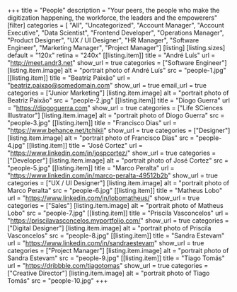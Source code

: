 +++
title = "People"
description = "Your peers, the people who make the digitization happening, the workforce, the leaders and the empowerers"
[filter]
    categories = [
        "All",
        "Uncategorized",
        "Account Manager",
        "Account Executive",
        "Data Scientist",
        "Frontend Developer",
        "Operations Manager",
        "Product Designer",
        "UX / UI Designer",
        "HR Manager",
        "Software Engineer",
        "Marketing Manager",
        "Project Manager"]
[listing]
    [listing.sizes]
        default = "120x"
        retina = "240x"
    [[listing.item]]
        title = "André Luís"
        url = "http://meet.andr3.net"
        show_url = true
        categories = ["Software Engineer"]
        [listing.item.image]
            alt = "portrait photo of André Luís"
            src = "people-1.jpg"
    [[listing.item]]
        title = "Beatriz Paixão"
        url = "beatriz.paixao@somedomain.com"
        show_url = true
        email_url = true
        categories = ["Junior Marketing"]
        [listing.item.image]
            alt = "portrait photo of Beatriz Paixão"
            src = "people-2.jpg"
    [[listing.item]]
        title = "Diogo Guerra"
        url = "https://diogoguerra.com"
        show_url = true
        categories = ["Life SCiences Illustrator"]
        [listing.item.image]
            alt = "portrait photo of Diogo Guerra"
            src = "people-3.jpg"
    [[listing.item]]
        title = "Francisco Dias"
        url = "https://www.behance.net/tchikii"
        show_url = true
        categories = ["Designer"]
        [listing.item.image]
            alt = "portrait photo of Francisco Dias"
            src = "people-4.jpg"
    [[listing.item]]
        title = "José Cortez"
        url = "https://www.linkedin.com/in/jospcortez/"
        show_url = true
        categories = ["Developer"]
        [listing.item.image]
            alt = "portrait photo of José Cortez"
            src = "people-5.jpg"
    [[listing.item]]
        title = "Marco Peralta"
        url = "https://www.linkedin.com/in/marco-peralta-49512b2b"
        show_url = true
        categories = ["UX / UI Designer"]
        [listing.item.image]
            alt = "portrait photo of Marco Peralta"
            src = "people-6.jpg"
    [[listing.item]]
        title = "Matheus Lobo"
        url = "https://www.linkedin.com/in/lobomatheus/"
        show_url = true
        categories = ["Sales"]
        [listing.item.image]
            alt = "portrait photo of Matheus Lobo"
            src = "people-7.jpg"
    [[listing.item]]
        title = "Priscila Vasconcelos"
        url = "https://priscilavasconcelos.myportfolio.com/"
        show_url = true
        categories = ["Digital Designer"]
        [listing.item.image]
            alt = "portrait photo of Priscila Vasconcelos"
            src = "people-8.jpg"
    [[listing.item]]
        title = "Sandra Estevam"
        url = "https://www.linkedin.com/in/sandraestevam"
        show_url = true
        categories = ["Project Manager"]
        [listing.item.image]
            alt = "portrait photo of Sandra Estevam"
            src = "people-9.jpg"
    [[listing.item]]
        title = "Tiago Tomás"
        url = "https://dribbble.com/tiagotomas"
        show_url = true
        categories = ["Creative Director"]
        [listing.item.image]
            alt = "portrait photo of Tiago Tomás"
            src = "people-10.jpg"
+++